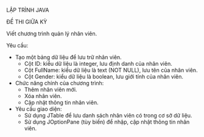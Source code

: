 LẬP TRÌNH JAVA

ĐỀ THI GIỮA KỲ

Viết chương trình quản lý nhân viên.

Yêu cầu:
- Tạo một bảng dữ liệu để lưu trữ nhân viên.
    + Cột ID: kiểu dữ liệu là integer, lưu định danh của nhân viên.
    + Cột FullName: kiểu dữ liệu là text (NOT NULL), lưu tên của nhân viên.
    + Cột Gender: kiểu dữ liệu là boolean, lưu giới tính của nhân viên.
- Chức năng chính của chương trình:
    + Thêm nhân viên mới.
    + Xóa nhân viên.
    + Cập nhật thông tin nhân viên.
- Yêu cầu giao diện:
    + Sử dụng JTable để lưu danh sách nhân viên có trong cơ sở dữ liệu.
    + Sử dụng JOptionPane (tùy biến) để nhập, cập nhật thông tin nhân viên.
